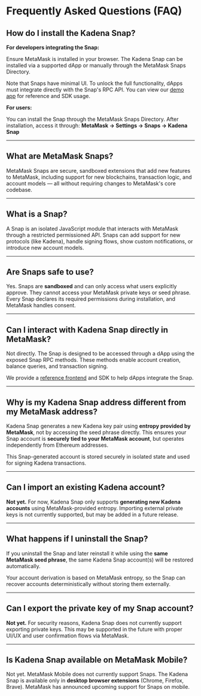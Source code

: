 # Frequently Asked Questions (FAQ)

## How do I install the Kadena Snap?

**For developers integrating the Snap:**

Ensure MetaMask is installed in your browser. The Kadena Snap can be installed via a supported dApp or manually through the MetaMask Snaps Directory.

Note that Snaps have minimal UI. To unlock the full functionality, dApps must integrate directly with the Snap's RPC API. You can view our [demo app](https://github.com/kadena-community/kadena-snap) for reference and SDK usage.

**For users:**

You can install the Snap through the MetaMask Snaps Directory. After installation, access it through:
**MetaMask → Settings → Snaps → Kadena Snap**

---

## What are MetaMask Snaps?

MetaMask Snaps are secure, sandboxed extensions that add new features to MetaMask, including support for new blockchains, transaction logic, and account models — all without requiring changes to MetaMask's core codebase.

---

## What is a Snap?

A Snap is an isolated JavaScript module that interacts with MetaMask through a restricted permissioned API. Snaps can add support for new protocols (like Kadena), handle signing flows, show custom notifications, or introduce new account models.

---

## Are Snaps safe to use?

Yes. Snaps are **sandboxed** and can only access what users explicitly approve. They cannot access your MetaMask private keys or seed phrase. Every Snap declares its required permissions during installation, and MetaMask handles consent.

---

## Can I interact with Kadena Snap directly in MetaMask?

Not directly. The Snap is designed to be accessed through a dApp using the exposed Snap RPC methods. These methods enable account creation, balance queries, and transaction signing.

We provide a [reference frontend](https://github.com/kadena-community/kadena-snap) and SDK to help dApps integrate the Snap.

---

## Why is my Kadena Snap address different from my MetaMask address?

Kadena Snap generates a new Kadena key pair using **entropy provided by MetaMask**, not by accessing the seed phrase directly. This ensures your Snap account is **securely tied to your MetaMask account**, but operates independently from Ethereum addresses.

This Snap-generated account is stored securely in isolated state and used for signing Kadena transactions.

---

## Can I import an existing Kadena account?

**Not yet.** For now, Kadena Snap only supports **generating new Kadena accounts** using MetaMask-provided entropy. Importing external private keys is not currently supported, but may be added in a future release.

---

## What happens if I uninstall the Snap?

If you uninstall the Snap and later reinstall it while using the **same MetaMask seed phrase**, the same Kadena Snap account(s) will be restored automatically.

Your account derivation is based on MetaMask entropy, so the Snap can recover accounts deterministically without storing them externally.

---

## Can I export the private key of my Snap account?

**Not yet.** For security reasons, Kadena Snap does not currently support exporting private keys. This may be supported in the future with proper UI/UX and user confirmation flows via MetaMask.

---

## Is Kadena Snap available on MetaMask Mobile?

Not yet. MetaMask Mobile does not currently support Snaps. The Kadena Snap is available only in **desktop browser extensions** (Chrome, Firefox, Brave). MetaMask has announced upcoming support for Snaps on mobile.
